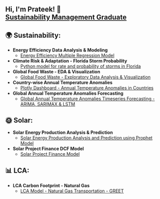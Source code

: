 ## Hi, I'm Prateek! 🙂 <br/><a href="https://www.linkedin.com/in/dprateek/">Sustainability Management Graduate</a> <a href="https://github.com/dvd1587"></a> 

<h2>🌍 Sustainability:</h2>

- <b>Energy Efficiency Data Analysis & Modeling</b>
  - [Energy Efficiency Multiple Regression Model](https://github.com/dvd1587/energy_eff_olm)
- <b>Climate Risk & Adaptation - Florida Storm Probability</b>
  - [Python model for rate and probability of storms in Florida](https://github.com/dvd1587/storm_probability)   
- <b>Global Food Waste - EDA & Visualization</b>
  - [Global Food Waste - Exploratory Data Analysis & Visualization](https://github.com/dvd1587/food_waste_eda)
- <b>Country-wise Annual Temperature Anomalies</b>
  - [Plotly Dashboard - Annual Temperature Anomalies in Countries](https://github.com/dvd1587/dash_temp_anomalies)
- <b>Global Annual Temperature Anomalies Forecasting</b>
  - [Global Annual Temperature Anomalies Timeseries Forecasting - ARIMA, SARIMAX & LSTM](https://github.com/dvd1587/annual_temp_anom)

<h2>🌞 Solar:</h2>

- <b>Solar Energy Production Analysis & Prediction</b>
  - [Solar Energy Production Analysis and Prediction using Prophet Model](https://github.com/dvd1587/solar_prod_pred)
- <b>Solar Project Finance DCF Model</b>
  - [Solar Project Finance Model](https://github.com/dvd1587/solar_project_finance)

<h2>📊 LCA:</h2>
 
- <b>LCA Carbon Footprint - Natural Gas</b>
  - [LCA Model - Natural Gas Transportation - GREET](https://github.com/dvd1587/greet_LCA)


 
<!--
**dvd1587/dvd1587** is a ✨ _special_ ✨ repository because its `README.md` (this file) appears on your GitHub profile.

Here are some ideas to get you started:

- 🔭 I’m currently working on ...
- 🌱 I’m currently learning ...
- 👯 I’m looking to collaborate on ...
- 🤔 I’m looking for help with ...
- 💬 Ask me about ...
- 📫 How to reach me: ...
- 😄 Pronouns: ...
- ⚡ Fun fact: ...
-->
